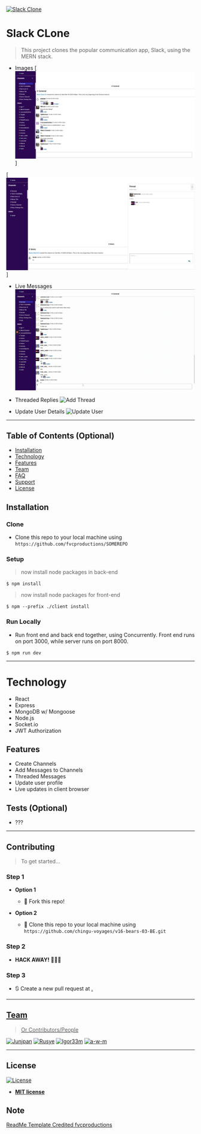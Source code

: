<a href=""><img src="https://github.com/chingu-voyages/v16-bears-03-BE/blob/project-readme/client/src/assets/logo.svg" title="Slack Clone" alt="Slack Clone"></a>

# Slack CLone

> This project clones the popular communication app, Slack, using the MERN stack. 

- Images
[![Screen Shot](https://github.com/chingu-voyages/v16-bears-03-BE/blob/project-readme/assets/Channel-Image.png)]

[![Screen Shot](https://github.com/chingu-voyages/v16-bears-03-BE/blob/project-readme/assets/Thread-Image.png)]

- Live Messages
![Add Comment](https://github.com/chingu-voyages/v16-bears-03-BE/blob/project-readme/assets/Add-Comment.gif)

- Threaded Replies
![Add Thread](https://github.com/chingu-voyages/v16-bears-03-BE/blob/project-readme/assets/Add-Thread.gif)

- Update User Details
![Update User](https://github.com/chingu-voyages/v16-bears-03-BE/blob/project-readme/assets/Update-User.gif)
---

## Table of Contents (Optional)

- [Installation](#installation)
- [Technology](#technology)
- [Features](#features)
- [Team](#team)
- [FAQ](#faq)
- [Support](#support)
- [License](#license)

## Installation

### Clone

- Clone this repo to your local machine using `https://github.com/fvcproductions/SOMEREPO`

### Setup

> now install node packages in back-end

```shell
$ npm install
```

>now install node packages for front-end

```shell
$ npm --prefix ./client install
```

### Run Locally

- Run front end and back end together, using Concurrently. Front end runs on port 3000, while server runs on port 8000.

```shell
$ npm run dev
```

---

# Technology

 - React
 - Express
 - MongoDB w/ Mongoose
 - Node.js
 - Socket.io
 - JWT Authorization

## Features

- Create Channels
- Add Messages to Channels
- Threaded Messages
- Update user profile
- Live updates in client browser 


## Tests (Optional)

- ???

---

## Contributing

> To get started...

### Step 1

- **Option 1**
    - 🍴 Fork this repo!

- **Option 2**
    - 👯 Clone this repo to your local machine using `https://github.com/chingu-voyages/v16-bears-03-BE.git`

### Step 2

- **HACK AWAY!** 🔨🔨🔨

### Step 3

- 🔃 Create a new pull request at <a href="https://github.com/chingu-voyages/v16-bears-03-BE" target="_blank">.

---

## Team

> Or Contributors/People

[![Junjpan](https://avatars2.githubusercontent.com/u/27034919?s=60&v=4?s=200)](https://github.com/Junjpan)
[![Rusye](https://avatars3.githubusercontent.com/u/42260235?s=60&v=4)](https://github.com/rusye)
[![Igor33m](https://avatars0.githubusercontent.com/u/10785230?s=60&v=4?s=200)](https://github.com/Igor333m)
[![a-w-m](https://avatars2.githubusercontent.com/u/47095419?s=60&v=4)](https://github.com/a-w-m)

---

## License

[![License](http://img.shields.io/:license-mit-blue.svg?style=flat-square)](http://badges.mit-license.org)

- **[MIT license](http://opensource.org/licenses/mit-license.php)**

## Note

[ReadMe Template Credited fvcproductions](https://gist.github.com/fvcproductions/1bfc2d4aecb01a834b46#file-samplereadme-md)